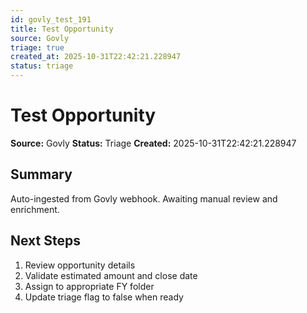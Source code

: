 ```yaml
---
id: govly_test_191
title: Test Opportunity
source: Govly
triage: true
created_at: 2025-10-31T22:42:21.228947
status: triage
---
```


# Test Opportunity

**Source:** Govly
**Status:** Triage
**Created:** 2025-10-31T22:42:21.228947

## Summary

Auto-ingested from Govly webhook. Awaiting manual review and enrichment.

## Next Steps

1. Review opportunity details
2. Validate estimated amount and close date
3. Assign to appropriate FY folder
4. Update triage flag to false when ready
